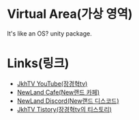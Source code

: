 # **Virtual Area(가상 영역)**

It's like an OS? unity package.

# **Links(링크)**

* [JkhTV YouTube(장경혁tv)](https://www.youtube.com/@NewLand2019-JkhTV)
* [NewLand Cafe(New랜드 카페)](https://cafe.naver.com/2019newland)
* [NewLand Discord(New랜드 디스코드)](https://discord.gg/2J646MaZGA)
* [JkhTV Tistory(장경혁tv의 티스토리)](https://jkhtv.tistory.com)
